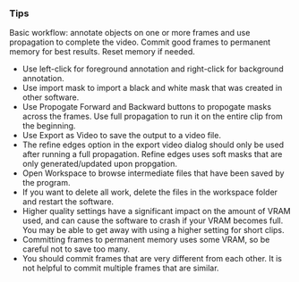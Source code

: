 ### Tips


Basic workflow: annotate objects on one or more frames and use propagation to complete the video.
Commit good frames to permanent memory for best results. Reset memory if needed.

- Use left-click for foreground annotation and right-click for background annotation.
- Use import mask to import a black and white mask that was created in other software.
- Use Propogate Forward and Backward buttons to propogate masks across the frames. Use full propagation to run it on the entire clip from the beginning.
- Use Export as Video to save the output to a video file.
- The refine edges option in the export video dialog should only be used after running a full propagation. Refine edges uses soft masks that are only generated/updated upon propgation.
- Open Workspace to browse intermediate files that have been saved by the program.
- If you want to delete all work, delete the files in the workspace folder and restart the software.
- Higher quality settings have a significant impact on the amount of VRAM used, and can cause the software to crash if your VRAM becomes full. You may be able to get away with using a higher setting for short clips.
- Committing frames to permanent memory uses some VRAM, so be careful not to save too many.
- You should commit frames that are very different from each other. It is not helpful to commit multiple frames that are similar.